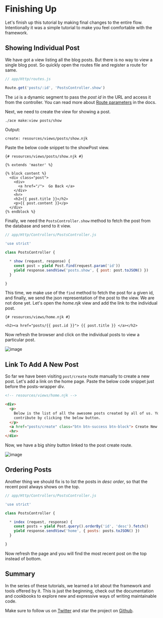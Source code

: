 # Finishing Up

Let's finish up this tutorial by making final changes to the entire flow. Intentionally it was a simple tutorial to make you feel comfortable with the framework.

## Showing Individual Post
We have got a view listing all the blog posts. But there is no way to view a single blog post. So quickly open the routes file and register a route for same.

```js
// app/Http/routes.js

Route.get('posts/:id', 'PostsController.show')
```

The `id` is a dynamic segment to pass the *post id* in the URL and access it from the controller. You can read more about [Route parameters](/getting-started/routing) in the docs.

Next, we need to create the view for showing a post.

```bash
./ace make:view posts/show
```

Output:

```
create: resources/views/posts/show.njk
```


Paste the below code snippet to the showPost view.

```twig
{# resources/views/posts/show.njk #}

{% extends 'master' %}

{% block content %}
  <div class="post">
    <div>
      <a href="/">  Go Back </a>
    </div>
    <hr>
    <h2>{{ post.title }}</h2>
    <p>{{ post.content }}</p>
  </div>
{% endblock %}
```

Finally, we need the `PostsController.show` method to fetch the post from the database and send to it view.

```js
// app/Http/Controllers/PostsController.js

'use strict'

class PostsController {

  * show (request, response) {
    const post = yield Post.find(request.param('id'))
    yield response.sendView('posts.show', { post: post.toJSON() })
  }

}
```

This time, we make use of the `find` method to fetch the post for a given id, and finally, we send the json representation of the post to the view. We are not done yet. Let's open the *home.njk* view and add the link to the individual post.

```twig
{# resources/views/home.njk #}

<h2><a href="posts/{{ post.id }}"> {{ post.title }} </a></h2>
```

Now refresh the browser and click on the individual posts to view a particular post.

![image](http://res.cloudinary.com/adonisjs/image/upload/v1472841295/individual-post_anaymc.png)

## Link To Add A New Post
So far we have been visiting `post/create` route manually to create a new post. Let's add a link on the home page. Paste the below code snippet just before the posts-wrapper div.

```html
<!-- resources/views/home.njk -->

<div>
  <p>
    Below is the list of all the awesome posts created by all of us. You can also
    contribute by clicking the below button.
  </p>
  <a href="posts/create" class="btn btn-success btn-block"> Create New Post </a>
  <hr>
</div>
```

Now, we have a big shiny button linked to the post create route.

![image](http://res.cloudinary.com/adonisjs/image/upload/v1472841278/add-new-post_d1pm4c.png)

## Ordering Posts
Another thing we should fix is to list the posts in *desc order*, so that the recent post always shows on the top.

```js
// app/Http/Controllers/PostsController.js

'use strict'

class PostsController {

  * index (request, response) {
    const posts = yield Post.query().orderBy('id', 'desc').fetch()
    yield response.sendView('home', { posts: posts.toJSON() })
  }

}
```

Now refresh the page and you will find the most recent post on the top instead of bottom.

## Summary
In the series of these tutorials, we learned a lot about the framework and tools offered by it. This is just the beginning, check out the documentation and cookbooks to explore new and expressive ways of writing maintainable code.

Make sure to follow us on [Twitter](https://twitter.com/adonisframework) and star the project on [Github](https://github.com/adonisjs/adonis-framework).
